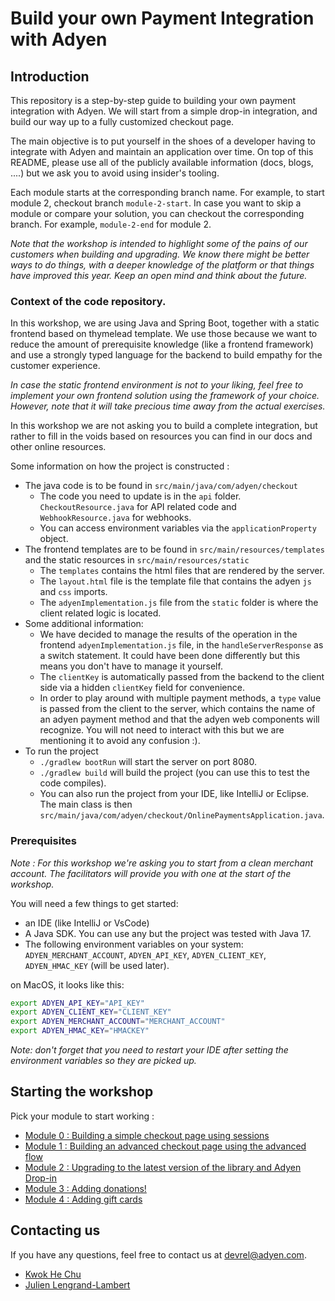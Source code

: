 # Build your own Payment Integration with Adyen

## Introduction

This repository is a step-by-step guide to building your own payment integration with Adyen. We will start from a simple drop-in integration, and build our way up to a fully customized checkout page.

The main objective is to put yourself in the shoes of a developer having to integrate with Adyen and maintain an application over time. On top of this README, please use all of the publicly available information (docs, blogs, ....) but we ask you to avoid using insider's tooling. 

Each module starts at the corresponding branch name. For example, to start module 2, checkout branch `module-2-start`.
In case you want to skip a module or compare your solution, you can checkout the corresponding branch. For example, `module-2-end` for module 2.

_Note that the workshop is intended to highlight some of the pains of our customers when building and upgrading. We know there might be better ways to do things, with a deeper knowledge of the platform or that things have improved this year. Keep an open mind and think about the future._

### Context of the code repository.

In this workshop, we are using Java and Spring Boot, together with a static frontend based on thymelead template.
We use those because we want to reduce the amount of prerequisite knowledge (like a frontend framework) and use a strongly typed language for the backend to build empathy for the customer experience.

_In case the static frontend environment is not to your liking, feel free to implement your own frontend solution using the framework of your choice. However, note that it will take precious time away from the actual exercises._

In this workshop we are not asking you to build a complete integration, but rather to fill in the voids based on resources you can find in our docs and other online resources.

Some information on how the project is constructed :
* The java code is to be found in `src/main/java/com/adyen/checkout`
  * The code you need to update is in the `api` folder. `CheckoutResource.java` for API related code and `WebhookResource.java` for webhooks.
  * You can access environment variables via the `applicationProperty` object.
* The frontend templates are to be found in `src/main/resources/templates` and the static resources in `src/main/resources/static`
  * The `templates` contains the html files that are rendered by the server.
  * The `layout.html` file is the template file that contains the adyen `js` and `css` imports.
  * The `adyenImplementation.js` file from the `static` folder is where the client related logic is located.
* Some additional information: 
  * We have decided to manage the results of the operation in the frontend `adyenImplementation.js` file, in the `handleServerResponse` as a switch statement. It could have been done differently but this means you don't have to manage it yourself.
  * The `clientKey` is automatically passed from the backend to the client side via a hidden `clientKey` field for convenience.
  * In order to play around with multiple payment methods, a `type` value is passed from the client to the server, which contains the name of an adyen payment method and that the adyen web components will recognize. You will not need to interact with this but we are mentioning it to avoid any confusion :).
* To run the project 
  * `./gradlew bootRun` will start the server on port 8080.
  * `./gradlew build` will build the project (you can use this to test the code compiles).
  * You can also run the project from your IDE, like IntelliJ or Eclipse. The main class is then `src/main/java/com/adyen/checkout/OnlinePaymentsApplication.java`.

### Prerequisites


_Note : For this workshop we're asking you to start from a clean merchant account. The facilitators will provide you with one at the start of the workshop._

You will need a few things to get started:

* an IDE (like IntelliJ or VsCode)
* A Java SDK. You can use any but the project was tested with Java 17.
* The following environment variables on your system: `ADYEN_MERCHANT_ACCOUNT`, `ADYEN_API_KEY`, `ADYEN_CLIENT_KEY`, `ADYEN_HMAC_KEY` (will be used later).

on MacOS, it looks like this:
```bash
export ADYEN_API_KEY="API_KEY"
export ADYEN_CLIENT_KEY="CLIENT_KEY"
export ADYEN_MERCHANT_ACCOUNT="MERCHANT_ACCOUNT"
export ADYEN_HMAC_KEY="HMACKEY"
```

_Note: don't forget that you need to restart your IDE after setting the environment variables so they are picked up._

## Starting the workshop

Pick your module to start working :

* [Module 0 : Building a simple checkout page using sessions](MODULE_0.md)
* [Module 1 : Building an advanced checkout page using the advanced flow](MODULE_1.md)
* [Module 2 : Upgrading to the latest version of the library and Adyen Drop-in](MODULE_2.md)
* [Module 3 : Adding donations!](MODULE_3.md)
* [Module 4 : Adding gift cards](MODULE_4.md)

## Contacting us

If you have any questions, feel free to contact us at devrel@adyen.com.

* [Kwok He Chu](https://github.com/Kwok-he-Chu)
* [Julien Lengrand-Lambert](https://github.com/jlengrand)
